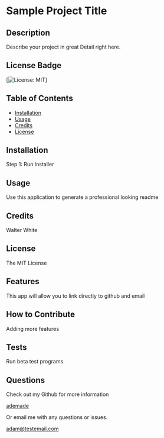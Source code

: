 
  
  # Sample Project Title

  ## Description
  Describe your project in great Detail right here.
  
  ## License Badge
  
  [![License: MIT](https://img.shields.io/badge/License-MIT-yellow.svg)]
  
  ## Table of Contents
  
  - [Installation](#installation)
  - [Usage](#usage)
  - [Credits](#credits)
  - [License](#license)
  
  ## Installation
  
  Step 1: Run Installer
  
  ## Usage
  
  Use this application to generate a professional looking readme
  
  ## Credits
  
  Walter White
  
  ## License
  
  The MIT License
  
  ## Features
  
  This app will allow you to link directly to github and email
  
  ## How to Contribute
  
  Adding more features
  
  ## Tests
  
  Run beta test programs
  
  ## Questions
  Check out my Github for more information
  
  [ademade](https://www.github.com/ademade)
  
  Or email me with any questions or issues.

  [adam@testemail.com](adam@testemail.com)


  